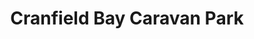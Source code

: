 ---
title: "Cranfield Bay Caravan Park"
address: "Ameracam Lane, Cranfield, Newry, Co. Down BT34 4LN"
tel: "028 4176 5242"
county: "Down"
category: "Caravan And Camping"
type: "Content"
lat: "54.030171"
lng: "-6.076453"
---